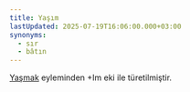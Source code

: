 ```yaml
---
title: Yaşım
lastUpdated: 2025-07-19T16:06:00.000+03:00
synonyms:
  - sır
  - bâtın
---
```

[Yaşmak](/sozluk/yaşmak) eyleminden +Im eki ile türetilmiştir.
